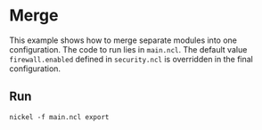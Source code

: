 # Merge

This example shows how to merge separate modules into one configuration. The
code to run lies in `main.ncl`. The default value `firewall.enabled` defined in
`security.ncl` is overridden in the final configuration.

## Run

```console
nickel -f main.ncl export
```
